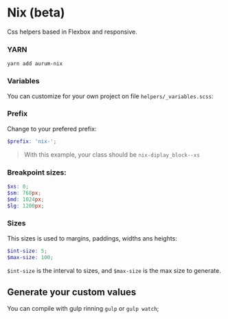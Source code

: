 # Nix (beta)

Css helpers based in Flexbox and responsive.

### YARN

`yarn add aurum-nix`

### Variables

You can customize for your own project on file `helpers/_variables.scss`:

### Prefix

Change to your prefered prefix:

```scss
$prefix: 'nix-';
```

> With this example, your class should be `nix-diplay_block--xs`

### Breakpoint sizes:

```scss
$xs: 0;
$sm: 768px;
$md: 1024px;
$lg: 1200px;
```

### Sizes

This sizes is used to margins, paddings, widths ans heights:

```scss
$int-size: 5;
$max-size: 100;
```

`$int-size` is the interval to sizes, and `$max-size` is the max size to generate.

## Generate your custom values

You can compile with gulp rinning `gulp` or `gulp watch`;
